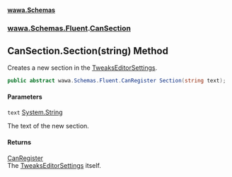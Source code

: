 #### [wawa.Schemas](index.md 'index')
### [wawa.Schemas.Fluent](wawa.Schemas.Fluent.md 'wawa.Schemas.Fluent').[CanSection](CanSection.md 'wawa.Schemas.Fluent.CanSection')

## CanSection.Section(string) Method

Creates a new section in the [TweaksEditorSettings](TweaksEditorSettings.md 'wawa.Schemas.TweaksEditorSettings').

```csharp
public abstract wawa.Schemas.Fluent.CanRegister Section(string text);
```
#### Parameters

<a name='wawa.Schemas.Fluent.CanSection.Section(string).text'></a>

`text` [System.String](https://docs.microsoft.com/en-us/dotnet/api/System.String 'System.String')

The text of the new section.

#### Returns
[CanRegister](CanRegister.md 'wawa.Schemas.Fluent.CanRegister')  
The [TweaksEditorSettings](TweaksEditorSettings.md 'wawa.Schemas.TweaksEditorSettings') itself.